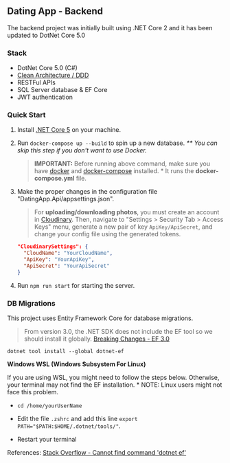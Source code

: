 ## Dating App - Backend

The backend project was initially built using .NET Core 2 and it has been updated to DotNet Core 5.0

### Stack

-   DotNet Core 5.0 (C#)
-   [Clean Architecture / DDD](https://docs.microsoft.com/en-us/dotnet/architecture/modern-web-apps-azure/common-web-application-architectures#clean-architecture)
-   RESTFul APIs
-   SQL Server database & EF Core
-   JWT authentication

### Quick Start

1. Install [.NET Core 5](https://dotnet.microsoft.com/download) on your machine.

2. Run `docker-compose up --build` to spin up a new database. _\*\* You can skip this step if you don't want to use Docker._

    > **IMPORTANT:** Before running above command, make sure you have [docker](https://docs.docker.com/engine/install/) and [docker-compose](https://docs.docker.com/compose/install/) installed. \* It runs the **docker-compose.yml** file.

3. Make the proper changes in the configuration file "DatingApp.Api/appsettings.json".

    > For **uploading/downloading photos**, you must create an account in [Cloudinary](https://cloudinary.com/). Then, navigate to "Settings > Security Tab > Access Keys" menu, generate a new pair of key `ApiKey/ApiSecret`, and change your config file using the generated tokens.

    ```json
    "CloudinarySettings": {
      "CloudName": "YourCloudName",
      "ApiKey": "YourApiKey",
      "ApiSecret": "YourApiSecret"
    }
    ```

4. Run `npm run start` for starting the server.

### DB Migrations

This project uses Entity Framework Core for database migrations.

> From version 3.0, the .NET SDK does not include the EF tool so we should install it globally. [Breaking Changes - EF 3.0](https://docs.microsoft.com/en-gb/ef/core/what-is-new/ef-core-3.0/breaking-changes#the-ef-core-command-line-tool-dotnet-ef-is-no-longer-part-of-the-net-core-sdk)

`dotnet tool install --global dotnet-ef`

**Windows WSL (Windows Subsystem For Linux)**

If you are using WSL, you might need to follow the steps below. Otherwise, your terminal may not find the EF installation. \* NOTE: Linux users might not face this problem.

-   `cd /home/yourUserName`

-   Edit the file `.zshrc` and add this line `export PATH="$PATH:$HOME/.dotnet/tools/"`.

-   Restart your terminal

References: [Stack Overflow - Cannot find command 'dotnet ef'](https://stackoverflow.com/questions/56862089/cannot-find-command-dotnet-ef)
